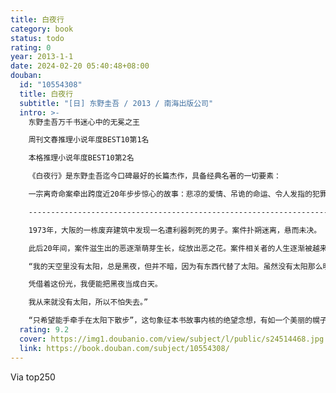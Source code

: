 ```yaml
---
title: 白夜行
category: book
status: todo
rating: 0
year: 2013-1-1
date: 2024-02-20 05:40:48+08:00
douban:
  id: "10554308"
  title: 白夜行
  subtitle: "[日] 东野圭吾 / 2013 / 南海出版公司"
  intro: >-
    东野圭吾万千书迷心中的无冕之王

    周刊文春推理小说年度BEST10第1名

    本格推理小说年度BEST10第2名

    《白夜行》是东野圭吾迄今口碑最好的长篇杰作，具备经典名著的一切要素：

    一宗离奇命案牵出跨度近20年步步惊心的故事：悲凉的爱情、吊诡的命运、令人发指的犯罪、复杂人性的对决与救赎……

    -------------------------------------------------------------------

    1973年，大阪的一栋废弃建筑中发现一名遭利器刺死的男子。案件扑朔迷离，悬而未决。

    此后20年间，案件滋生出的恶逐渐萌芽生长，绽放出恶之花。案件相关者的人生逐渐被越来越重的阴影笼罩……

    “我的天空里没有太阳，总是黑夜，但并不暗，因为有东西代替了太阳。虽然没有太阳那么明亮，但对我来说已经足够。

    凭借着这份光，我便能把黑夜当成白天。

    我从来就没有太阳，所以不怕失去。”

    “只希望能手牵手在太阳下散步”，这句象征本书故事内核的绝望念想，有如一个美丽的幌子，随着无数凌乱、压抑、悲凉的事件片段如纪录片一样一一还原，最后一丝温情也被完全抛弃，万千读者在一曲救赎罪恶的爱情之中悲切动容。
  rating: 9.2
  cover: https://img1.doubanio.com/view/subject/l/public/s24514468.jpg
  link: https://book.douban.com/subject/10554308/
---
```


Via top250
